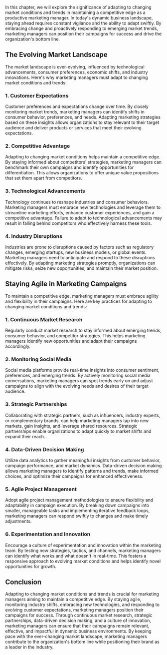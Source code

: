 
In this chapter, we will explore the significance of adapting to changing market conditions and trends in maintaining a competitive edge as a productive marketing manager. In today's dynamic business landscape, staying ahead requires constant vigilance and the ability to adapt swiftly. By embracing change and proactively responding to emerging market trends, marketing managers can position their campaigns for success and drive the organization's bottom line.

The Evolving Market Landscape
-----------------------------

The market landscape is ever-evolving, influenced by technological advancements, consumer preferences, economic shifts, and industry innovations. Here's why marketing managers must adapt to changing market conditions and trends:

### 1\. Customer Expectations

Customer preferences and expectations change over time. By closely monitoring market trends, marketing managers can identify shifts in consumer behavior, preferences, and needs. Adapting marketing strategies based on these insights allows organizations to stay relevant to their target audience and deliver products or services that meet their evolving expectations.

### 2\. Competitive Advantage

Adapting to changing market conditions helps maintain a competitive edge. By staying informed about competitors' strategies, marketing managers can benchmark their own campaigns and identify opportunities for differentiation. This allows organizations to offer unique value propositions that set them apart from competitors.

### 3\. Technological Advancements

Technology continues to reshape industries and consumer behaviors. Marketing managers must embrace new technologies and leverage them to streamline marketing efforts, enhance customer experiences, and gain a competitive advantage. Failure to adapt to technological advancements may result in falling behind competitors who effectively harness these tools.

### 4\. Industry Disruptions

Industries are prone to disruptions caused by factors such as regulatory changes, emerging startups, new business models, or global events. Marketing managers need to anticipate and respond to these disruptions effectively. By adapting marketing strategies promptly, organizations can mitigate risks, seize new opportunities, and maintain their market position.

Staying Agile in Marketing Campaigns
------------------------------------

To maintain a competitive edge, marketing managers must embrace agility and flexibility in their campaigns. Here are key practices for adapting to changing market conditions and trends:

### 1\. Continuous Market Research

Regularly conduct market research to stay informed about emerging trends, consumer behavior, and competitor strategies. This helps marketing managers identify new opportunities and adapt their campaigns accordingly.

### 2\. Monitoring Social Media

Social media platforms provide real-time insights into consumer sentiment, preferences, and emerging trends. By actively monitoring social media conversations, marketing managers can spot trends early on and adjust campaigns to align with the evolving needs and desires of their target audience.

### 3\. Strategic Partnerships

Collaborating with strategic partners, such as influencers, industry experts, or complementary brands, can help marketing managers tap into new markets, gain insights, and leverage shared resources. Strategic partnerships enable organizations to adapt quickly to market shifts and expand their reach.

### 4\. Data-Driven Decision Making

Utilize data analytics to gather meaningful insights from customer behavior, campaign performance, and market dynamics. Data-driven decision making allows marketing managers to identify patterns and trends, make informed choices, and optimize their campaigns for enhanced effectiveness.

### 5\. Agile Project Management

Adopt agile project management methodologies to ensure flexibility and adaptability in campaign execution. By breaking down campaigns into smaller, manageable tasks and implementing iterative feedback loops, marketing managers can respond swiftly to changes and make timely adjustments.

### 6\. Experimentation and Innovation

Encourage a culture of experimentation and innovation within the marketing team. By testing new strategies, tactics, and channels, marketing managers can identify what works and what doesn't in real-time. This fosters a responsive approach to evolving market conditions and helps identify novel opportunities for growth.

Conclusion
----------

Adapting to changing market conditions and trends is crucial for marketing managers aiming to maintain a competitive edge. By staying agile, monitoring industry shifts, embracing new technologies, and responding to evolving customer expectations, marketing managers position their campaigns for success. Through continuous market research, strategic partnerships, data-driven decision making, and a culture of innovation, marketing managers can ensure that their campaigns remain relevant, effective, and impactful in dynamic business environments. By keeping pace with the ever-changing market landscape, marketing managers contribute to the organization's bottom line while positioning their brand as a leader in the industry.
